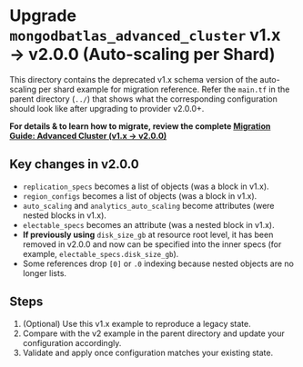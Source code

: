 # Upgrade `mongodbatlas_advanced_cluster` v1.x → v2.0.0 (Auto-scaling per Shard)

This directory contains the deprecated v1.x schema version of the auto-scaling per shard example for migration reference.
Refer the `main.tf` in the parent directory (`../`) that shows what the corresponding configuration should look like after upgrading to provider v2.0.0+.

**For details & to learn how to migrate, review the complete [Migration Guide: Advanced Cluster (v1.x → v2.0.0)](https://registry.terraform.io/providers/mongodb/mongodbatlas/latest/docs/guides/migrate-to-advanced-cluster-2.0#how-to-migrate)**

## Key changes in v2.0.0
- `replication_specs` becomes a list of objects (was a block in v1.x).
- `region_configs` becomes a list of objects (was a block in v1.x).
- `auto_scaling` and `analytics_auto_scaling` become attributes (were nested blocks in v1.x).
- `electable_specs` becomes an attribute (was a nested block in v1.x).
- **If previously using** `disk_size_gb` at resource root level, it has been removed in v2.0.0 and now can be specified into the inner specs (for example, `electable_specs.disk_size_gb`).
- Some references drop `[0]` or `.0` indexing because nested objects are no longer lists.

## Steps
1. (Optional) Use this v1.x example to reproduce a legacy state.
2. Compare with the v2 example in the parent directory and update your configuration accordingly.
3. Validate and apply once configuration matches your existing state.
